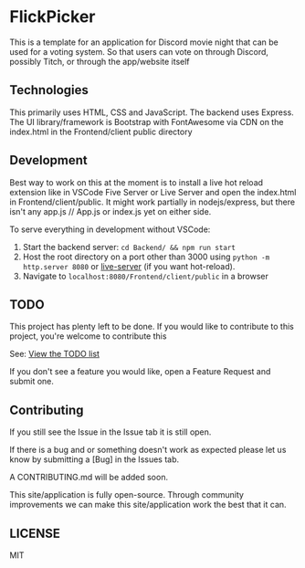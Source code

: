 # FlickPicker

This is a template for an application for Discord movie night that can be used
for a voting system. So that users can vote on through Discord, possibly Titch,
or through the app/website itself

## Technologies

This primarily uses HTML, CSS and JavaScript. The backend uses Express.
The UI library/framework is Bootstrap with FontAwesome via CDN on the index.html in the Frontend/client public directory

## Development

Best way to work on this at the moment is to install a live hot reload extension like in VSCode Five Server or Live Server and
open the index.html in Frontend/client/public. It might work partially in nodejs/express, but there isn't any
app.js // App.js or index.js yet on either side.

To serve everything in development without VSCode:

1. Start the backend server: `cd Backend/ && npm run start`
2. Host the root directory on a port other than 3000 using `python -m http.server 8080` or [live-server](https://www.npmjs.com/package/live-server) (if you want hot-reload).
3. Navigate to `localhost:8080/Frontend/client/public` in a browser

## TODO

This project has plenty left to be done. If you would like to contribute to this project, you're welcome to contribute this

See: [View the TODO list](TODO.md)

If you don't see a feature you would like, open a Feature Request and submit one.

## Contributing

If you still see the Issue in the Issue tab it is still open.

If there is a bug and or something doesn't work as expected please let us know by submitting a [Bug] in the Issues tab.

A CONTRIBUTING.md will be added soon.

This site/application is fully open-source. Through community improvements we can make this site/application work the best that it can.

## LICENSE

MIT
